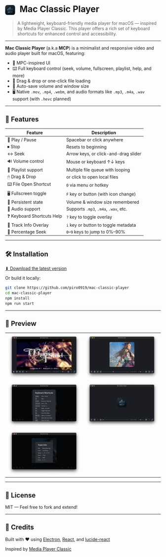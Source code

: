# <img src="./assets/icon.png" alt="App icon" width="32" style="vertical-align: middle; margin-right: 8px;" /> Mac Classic Player

> A lightweight, keyboard-friendly media player for macOS — inspired by Media Player Classic. This player offers a rich set of keyboard shortcuts for enhanced control and accessibility.

---

**Mac Classic Player** (a.k.a **MCP**) is a minimalist and responsive video and audio player built for macOS, featuring:

- 🎥 MPC-inspired UI
- ⌨️ Full keyboard control (seek, volume, fullscreen, playlist, help, and more)
- 🧭 Drag & drop or one-click file loading
- 💾 Auto-save volume and window size
- 🖥 Native `.mov`, `.mp4`, `.webm`, and audio formats like `.mp3`, `.m4a`, `.wav` support (with `.hevc` planned)

---

## 🚀 Features

| Feature                    | Description                           |
| -------------------------- | ------------------------------------- |
| 🔄 Play / Pause            | Spacebar or click anywhere            |
| ⏹ Stop                    | Resets to beginning                   |
| ↔ Seek                    | Arrow keys, or click-and-drag slider  |
| 🔊 Volume control          | Mouse or keyboard ↑↓ keys             |
| 🔁 Playlist support        | Multiple file queue with looping      |
| 🖱 Drag & Drop             | or click to open local files          |
| ⌨️ File Open Shortcut      | `O` via menu or hotkey                |
| 🖥 Fullscreen toggle       | `F` key or button (with icon change)  |
| 💾 Persistent state        | Volume & window size remembered       |
| 🎵 Audio support           | Supports `.mp3`, `.m4a`, `.wav`, etc. |
| ❓ Keyboard Shortcuts Help | `?` key to toggle overlay             |
| 🧾 Track Info Overlay      | `i` key or button to toggle metadata  |
| 🔢 Percentage Seek         | `0`–`9` keys to jump to 0%–90%        |

---

## 🛠 Installation

[⬇ Download the latest version](https://github.com/piro0919/mac-classic-player/releases/latest)

Or build it locally:

```bash
git clone https://github.com/piro0919/mac-classic-player
cd mac-classic-player
npm install
npm run start
```

---

## 📸 Preview

<table align="center">
  <tr>
    <td><img src="./assets/screenshot-main.png" alt="Screenshot: video playing" width="300" /></td>
    <td><img src="./assets/screenshot-audio.png" alt="Screenshot: audio file playback" width="300" /></td>
  </tr>
  <tr>
      <td><img src="./assets/screenshot-shortcuts.png" alt="Screenshot: shortcuts overlay" width="300" /></td>
<td><img src="./assets/screenshot-empty.png" alt="Screenshot: empty startup" width="300" /></td>
</tr>
<tr>
  <td><img src="./assets/screenshot-info.png" alt="Screenshot: track info overlay" width="300" /></td>
  <td>
  </td>
  </tr>
</table>

---

## 📝 License

MIT — Feel free to fork and extend!

---

## 🙌 Credits

Built with ❤️ using [Electron](https://www.electronjs.org/), [React](https://react.dev), and [lucide-react](https://lucide.dev)

Inspired by [Media Player Classic](https://mpc-hc.org/)
